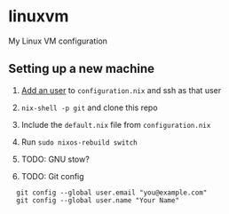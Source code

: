 # linuxvm

My Linux VM configuration

## Setting up a new machine

1. [Add an user](https://nixos.org/nixos/manual/index.html#sec-user-management) to `configuration.nix` and ssh as that user

1. `nix-shell -p git` and clone this repo

1. Include the `default.nix` file from `configuration.nix`

1. Run `sudo nixos-rebuild switch`

1. TODO: GNU stow?

1. TODO: Git config
```
  git config --global user.email "you@example.com"
  git config --global user.name "Your Name"
```
